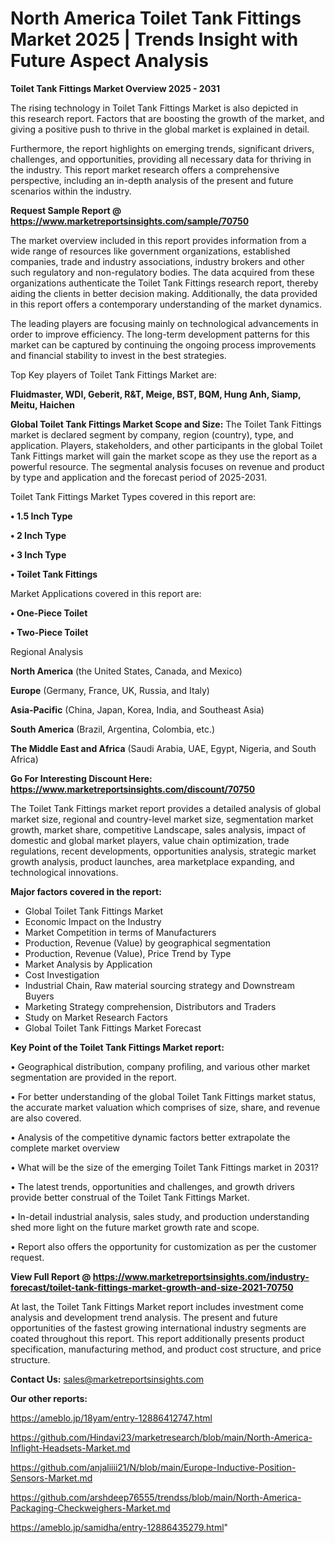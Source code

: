 # North America Toilet Tank Fittings Market 2025 | Trends Insight with Future Aspect Analysis

<Strong> Toilet Tank Fittings Market Overview 2025 - 2031</strong>

The rising technology in Toilet Tank Fittings Market is also depicted in this research report. Factors that are boosting the growth of the market, and giving a positive push to thrive in the global market is explained in detail.

Furthermore, the report highlights on emerging trends, significant drivers, challenges, and opportunities, providing all necessary data for thriving in the industry. This report market research offers a comprehensive perspective, including an in-depth analysis of the present and future scenarios within the industry.

<strong>Request Sample Report @ <a href=https://www.marketreportsinsights.com/sample/70750>https://www.marketreportsinsights.com/sample/70750</a></strong>

The market overview included in this report provides information from a wide range of resources like government organizations, established companies, trade and industry associations, industry brokers and other such regulatory and non-regulatory bodies. The data acquired from these organizations authenticate the Toilet Tank Fittings research report, thereby aiding the clients in better decision making. Additionally, the data provided in this report offers a contemporary understanding of the market dynamics.

The leading players are focusing mainly on technological advancements in order to improve efficiency. The long-term development patterns for this market can be captured by continuing the ongoing process improvements and financial stability to invest in the best strategies.

Top Key players of Toilet Tank Fittings Market are:

<strong>Fluidmaster, WDI, Geberit, R&T, Meige, BST, BQM, Hung Anh, Siamp, Meitu, Haichen</strong>

<strong><b>Global Toilet Tank Fittings Market Scope and Size:</b></strong>
The Toilet Tank Fittings market is declared segment by company, region (country), type, and application. Players, stakeholders, and other participants in the global Toilet Tank Fittings market will gain the market scope as they use the report as a powerful resource. The segmental analysis focuses on revenue and product by type and application and the forecast period of 2025-2031.

Toilet Tank Fittings Market Types covered in this report are:

<strong>• 1.5 Inch Type

• 2 Inch Type

• 3 Inch Type

• Toilet Tank Fittings</strong>

Market Applications covered in this report are:

<strong>• One-Piece Toilet

• Two-Piece Toilet</strong> 

Regional Analysis

<strong>North America</strong> (the United States, Canada, and Mexico)

<strong>Europe</strong> (Germany, France, UK, Russia, and Italy)

<strong>Asia-Pacific</strong> (China, Japan, Korea, India, and Southeast Asia)

<strong>South America</strong> (Brazil, Argentina, Colombia, etc.)

<strong>The Middle East and Africa</strong> (Saudi Arabia, UAE, Egypt, Nigeria, and South Africa)

<strong>Go For Interesting Discount Here: <a href=https://www.marketreportsinsights.com/discount/70750>https://www.marketreportsinsights.com/discount/70750</a></strong>

The Toilet Tank Fittings market report provides a detailed analysis of global market size, regional and country-level market size, segmentation market growth, market share, competitive Landscape, sales analysis, impact of domestic and global market players, value chain optimization, trade regulations, recent developments, opportunities analysis, strategic market growth analysis, product launches, area marketplace expanding, and technological innovations.

<strong><b>Major factors covered in the report:</b></strong>
<ul>
  <li>Global Toilet Tank Fittings Market </li>
  <li>Economic Impact on the Industry</li>
  <li>Market Competition in terms of Manufacturers</li>
  <li>Production, Revenue (Value) by geographical segmentation</li>
  <li>Production, Revenue (Value), Price Trend by Type</li>
  <li>Market Analysis by Application</li>
  <li>Cost Investigation</li>
  <li>Industrial Chain, Raw material sourcing strategy and Downstream Buyers</li>
  <li>Marketing Strategy comprehension, Distributors and Traders</li>
  <li>Study on Market Research Factors</li>
  <li>Global Toilet Tank Fittings Market Forecast</li>
</ul>

<strong><b>Key Point of the Toilet Tank Fittings Market report:</b></strong>

• Geographical distribution, company profiling, and various other market segmentation are provided in the report.

• For better understanding of the global Toilet Tank Fittings market status, the accurate market valuation which comprises of size, share, and revenue are also covered.

• Analysis of the competitive dynamic factors better extrapolate the complete market overview

• What will be the size of the emerging Toilet Tank Fittings market in 2031?

• The latest trends, opportunities and challenges, and growth drivers provide better construal of the Toilet Tank Fittings Market.

• In-detail industrial analysis, sales study, and production understanding shed more light on the future market growth rate and scope.

• Report also offers the opportunity for customization as per the customer request.

<strong><b>View Full Report @ <a href=https://www.marketreportsinsights.com/industry-forecast/toilet-tank-fittings-market-growth-and-size-2021-70750>https://www.marketreportsinsights.com/industry-forecast/toilet-tank-fittings-market-growth-and-size-2021-70750</a></b></strong>


At last, the Toilet Tank Fittings Market report includes investment come analysis and development trend analysis. The present and future opportunities of the fastest growing international industry segments are coated throughout this report. This report additionally presents product specification, manufacturing method, and product cost structure, and price structure.

<strong>Contact Us:</strong>
sales@marketreportsinsights.com

<strong>Our other reports:</strong>

<a href=https://ameblo.jp/18yam/entry-12886412747.html>https://ameblo.jp/18yam/entry-12886412747.html</a>

<a href=https://github.com/Hindavi23/marketresearch/blob/main/North-America-Inflight-Headsets-Market.md>https://github.com/Hindavi23/marketresearch/blob/main/North-America-Inflight-Headsets-Market.md</a>

<a href=https://github.com/anjaliiii21/N/blob/main/Europe-Inductive-Position-Sensors-Market.md>https://github.com/anjaliiii21/N/blob/main/Europe-Inductive-Position-Sensors-Market.md</a>

<a href=https://github.com/arshdeep76555/trendss/blob/main/North-America-Packaging-Checkweighers-Market.md>https://github.com/arshdeep76555/trendss/blob/main/North-America-Packaging-Checkweighers-Market.md</a>

<a href=https://ameblo.jp/samidha/entry-12886435279.html>https://ameblo.jp/samidha/entry-12886435279.html</a>"
